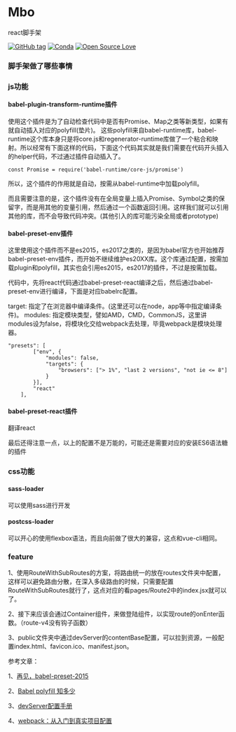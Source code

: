 # Mbo

react脚手架

[![GitHub tag](https://img.shields.io/badge/Mbo-1.1.0-green.svg)](https://github.com/thecatshidog/Mbo/tree/v1.1.0)
[![Conda](https://img.shields.io/conda/pn/conda-forge/python.svg)]()
[![Open Source Love](https://badges.frapsoft.com/os/v2/open-source.svg?v=103)](https://github.com/ellerbrock/open-source-badge/)
### 脚手架做了哪些事情

### js功能

#### babel-plugin-transform-runtime插件

使用这个插件是为了自动检查代码中是否有Promise、Map之类等新类型，如果有就自动插入对应的polyfill(垫片)。
这些polyfill来自babel-runtime库，babel-runtime这个库本身只是将core.js和regenerator-runtime库做了一个粘合和映射。所以经常有下面这样的代码，下面这个代码其实就是我们需要在代码开头插入的helper代码，不过通过插件自动插入了。
```
const Promise = require('babel-runtime/core-js/promise')
```
所以，这个插件的作用就是自动，按需从babel-runtime中加载polyfill。

而且需要注意的是，这个插件没有在全局变量上插入Promise、Symbol之类的保留字，而是用其他的变量引用，然后通过一个函数返回引用。这样我们就可以引用其他的库，而不会导致代码冲突。(其他引入的库可能污染全局或者prototype)

#### babel-preset-env插件

这里使用这个插件而不是es2015，es2017之类的，是因为babel官方也开始推荐babel-preset-env插件，而开始不继续维护es20XX库。这个库通过配置，按需加载plugin和polyfill，其实也会引用es2015，es2017的插件，不过是按需加载。

代码中，先将react代码通过babel-preset-react编译之后，然后通过babel-preset-env进行编译，下面是对应babelrc配置。

target: 指定了在浏览器中编译条件。(这里还可以在node，app等中指定编译条件)。
modules: 指定模块类型，譬如AMD，CMD，CommonJS，这里讲modules设为false，将模块化交给webpack去处理，毕竟webpack是模块处理器。

```
"presets": [
        ["env", {
            "modules": false,
            "targets": {
                "browsers": ["> 1%", "last 2 versions", "not ie <= 8"]
            }
        }],
        "react"
    ],
```

#### babel-preset-react插件

翻译react

最后还得注意一点，以上的配置不是万能的，可能还是需要对应的安装ES6语法糖的插件

### css功能

#### sass-loader

可以使用sass进行开发

#### postcss-loader

可以开心的使用flexbox语法，而且向前做了很大的兼容，这点和vue-cli相同。

### feature

1、使用RouteWithSubRoutes的方案，将路由统一的放在routes文件夹中配置，这样可以避免路由分散，在深入多级路由的时候，只需要配置RouteWithSubRoutes就行了，这点对应的看pages/Route2中的index.jsx就可以了。

2、接下来应该会通过Container组件，来做登陆组件，以实现route的onEnter函数。（route-v4没有钩子函数）

3、public文件夹中通过devServer的contentBase配置，可以拉到资源，一般配置index.html、favicon.ico、manifest.json。


参考文章：

1、[再见，babel-preset-2015](https://zhuanlan.zhihu.com/p/29506685)

2、[Babel polyfill 知多少](https://zhuanlan.zhihu.com/p/29058936)

3、[devServer配置手册](https://doc.webpack-china.org/configuration/dev-server/#devserver-contentbase)

4、[webpack：从入门到真实项目配置](https://juejin.im/post/59bb37fa6fb9a00a554f89d2)